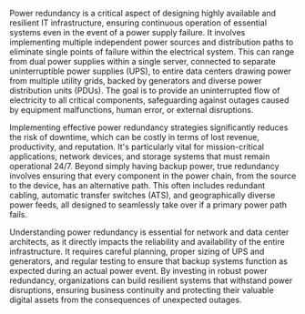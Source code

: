 Power redundancy is a critical aspect of designing highly available and resilient IT infrastructure, ensuring continuous operation of essential systems even in the event of a power supply failure. It involves implementing multiple independent power sources and distribution paths to eliminate single points of failure within the electrical system. This can range from dual power supplies within a single server, connected to separate uninterruptible power supplies (UPS), to entire data centers drawing power from multiple utility grids, backed by generators and diverse power distribution units (PDUs). The goal is to provide an uninterrupted flow of electricity to all critical components, safeguarding against outages caused by equipment malfunctions, human error, or external disruptions.

Implementing effective power redundancy strategies significantly reduces the risk of downtime, which can be costly in terms of lost revenue, productivity, and reputation. It's particularly vital for mission-critical applications, network devices, and storage systems that must remain operational 24/7. Beyond simply having backup power, true redundancy involves ensuring that every component in the power chain, from the source to the device, has an alternative path. This often includes redundant cabling, automatic transfer switches (ATS), and geographically diverse power feeds, all designed to seamlessly take over if a primary power path fails.

Understanding power redundancy is essential for network and data center architects, as it directly impacts the reliability and availability of the entire infrastructure. It requires careful planning, proper sizing of UPS and generators, and regular testing to ensure that backup systems function as expected during an actual power event. By investing in robust power redundancy, organizations can build resilient systems that withstand power disruptions, ensuring business continuity and protecting their valuable digital assets from the consequences of unexpected outages.